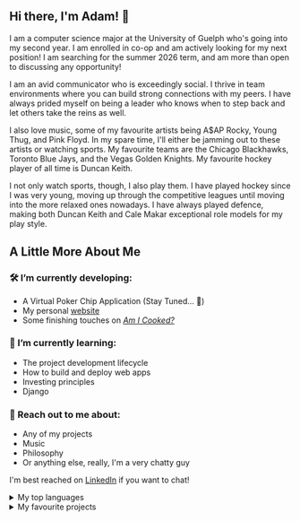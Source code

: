 ## Hi there, I'm Adam! 👋

I am a computer science major at the University of Guelph who's going into my second year. I am enrolled in co-op and am actively looking for my next position! I am searching for the summer 2026 term, and am more than open to discussing any opportunity!

I am an avid communicator who is exceedingly social. I thrive in team environments where you can build strong connections with my peers. I have always prided myself on being a leader who knows when to step back and let others take the reins as well.

I also love music, some of my favourite artists being A$AP Rocky, Young Thug, and Pink Floyd. In my spare time, I'll either be jamming out to these artists or watching sports. My favourite teams are the Chicago Blackhawks, Toronto Blue Jays, and the Vegas Golden Knights. My favourite hockey player of all time is Duncan Keith.

I not only watch sports, though, I also play them. I have played hockey since I was very young, moving up through the competitive leagues until moving into the more relaxed ones nowadays. I have always played defence, making both Duncan Keith and Cale Makar exceptional role models for my play style.

## A Little More About Me

### 🛠️ I’m currently developing:
 - A Virtual Poker Chip Application (Stay Tuned... 👀)
 - My personal [website](https://adam-montgomery.ca)
 - Some finishing touches on [_Am I Cooked?_](https://am-i-cooked-zeta.vercel.app)

### 📖 I’m currently learning:
 - The project development lifecycle
 - How to build and deploy web apps
 - Investing principles
 - Django

### 💬 Reach out to me about:
 - Any of my projects
 - Music
 - Philosophy
 - Or anything else, really, I'm a very chatty guy
 
I'm best reached on [LinkedIn](https://linkedin.com/in/adam-montgomery-05a936315) if you want to chat! 

<details>
<summary>My top languages</summary>

| Rank | Languages |
|-----:|-----------|
|     1| Java |
|     2| C    |
|     3| Python       |
|     4| JavaScript       |
|     5| Vibe Coding       |

</details>

<details>
<summary>My favourite projects</summary>

| Built by | Languages |
|-----:|-----------|
|     Me, [Ben Probert](github.com/Benguin25), and [Nathan Probert](github.com/nathan-probert)| [_Am I Cooked?_](https://am-i-cooked-zeta.vercel.app) |
|     Not me| [Moneypuck](moneypuck.com)    |
|     Me| [My personal website](adam-montgomery.ca)       |
|     [Nathan Probert](github.com/nathan-probert) | [Imaginate](https://playimaginate.com/) |

</details>
